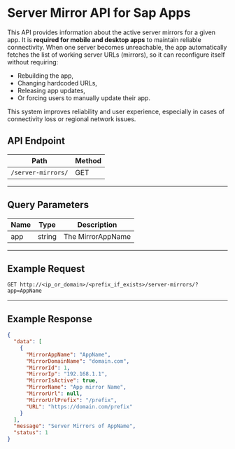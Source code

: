 # Server Mirror API for Sap Apps

This API provides information about the active server mirrors for a given app. It is **required for mobile and desktop apps** to maintain reliable connectivity.
When one server becomes unreachable, the app automatically fetches the list of working server URLs (mirrors), so it can reconfigure itself without requiring:

* Rebuilding the app,
* Changing hardcoded URLs,
* Releasing app updates,
* Or forcing users to manually update their app.

This system improves reliability and user experience, especially in cases of connectivity loss or regional network issues.

## API Endpoint

| Path               | Method |
| ------------------ | ------ |
| `/server-mirrors/` | GET    |

---

## Query Parameters

| Name | Type   | Description       |
| ---- | ------ | ----------------- |
| app  | string | The MirrorAppName |

---

## Example Request

```http
GET http://<ip_or_domain>/<prefix_if_exists>/server-mirrors/?app=AppName
```

---

## Example Response

```json
{
  "data": [
    {
      "MirrorAppName": "AppName",
      "MirrorDomainName": "domain.com",
      "MirrorId": 1,
      "MirrorIp": "192.168.1.1",
      "MirrorIsActive": true,
      "MirrorName": "App mirror Name",
      "MirrorUrl": null,
      "MirrorUrlPrefix": "/prefix",
      "URL": "https://domain.com/prefix"
    }
  ],
  "message": "Server Mirrors of AppName",
  "status": 1
}
```
